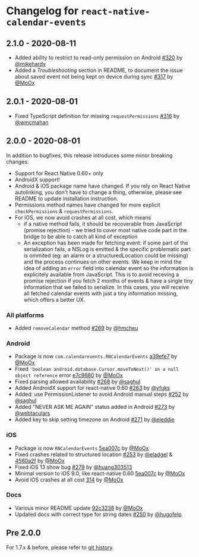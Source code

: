 # Changelog for `react-native-calendar-events`

## 2.1.0 - 2020-08-11

- Added ability to restrict to read-only permission on Android [#320](https://github.com/wmcmahan/react-native-calendar-events/pull/320) by [@mikehardy](https://github.com/mikehardy)
- Added a _Troubleshooting_ section in README, to document the issue about saved event not being kept on device during sync [#317](https://github.com/wmcmahan/react-native-calendar-events/pull/317) by [@MoOx](https://github.com/MoOx)

## 2.0.1 - 2020-08-01

- Fixed TypeScript definition for missing `requestPermissions` [#316](https://github.com/wmcmahan/react-native-calendar-events/pull/316) by [@wmcmahan](https://github.com/wmcmahan)

## 2.0.0 - 2020-08-01

In addition to bugfixes, this release introduces some minor breaking changes:

- Support for React Native 0.60+ only
- AndroidX support!
- Android & iOS package name have changed. If you rely on React Native autolinking, you don't have to change a thing, otherwise, please see README to update installation instruction.
- Permissions method names have changed for more explicit `checkPermissions` & `requestPermissions`.
- For iOS, we now avoid crashes at all cost, which means
  - if a native method fails, it should be recoverable from JavaScript (promise rejection) - we tried to cover most native code part in the bridge to be able to catch all kind of exception
  - An exception has been made for fetching event: if some part of the serialization fails, a NSLog is emitted & the specific problematic part is ommited (eg: an alarm or a structuredLocation could be missing) and the process continues on other events.
    We keep in mind the idea of adding an `error` field into calendar event so the information is explicitely available from JavaScript.
    This is to avoid receving a promise rejection if you fetch 2 months of events & have a single tiny information that we failed to serialize. In this cases, you will receive all fetched calendar events with just a tiny information missing, which offers a better UX.

### All platforms

- Added `removeCalendar` method [#269](https://github.com/wmcmahan/react-native-calendar-events/pull/269) by [@hmcheu](https://github.com/hmcheu)

### Android

- Package is now `com.calendarevents.RNCalendarEvents` [a39efe7](https://github.com/wmcmahan/react-native-calendar-events/commit/a39efe79c730c578abe8614986d63520005a8e59) by [@MoOx](https://github.com/MoOx)
- Fixed `'boolean android.database.Cursor.moveToNext()' on a null object reference` error [e7c9680](https://github.com/wmcmahan/react-native-calendar-events/commit/e7c9680dd24a84229df234abf82277115d3f4f00) by [@MoOx](https://github.com/MoOx)
- Fixed parsing allowed availability [#268](https://github.com/wmcmahan/react-native-calendar-events/pull/268) by [@saghul](https://github.com/saghul)
- Added AndroidX support for react-native 0.60 [#263](https://github.com/wmcmahan/react-native-calendar-events/pull/263) by [@yfuks](https://github.com/yfuks)
- Added: use PermissionListener to avoid Android manual steps [#252](https://github.com/wmcmahan/react-native-calendar-events/pull/252) by [@saghul](https://github.com/saghul)
- Added "NEVER ASK ME AGAIN" status added in Android [#273](https://github.com/wmcmahan/react-native-calendar-events/pull/273) by [@webtaculars](https://github.com/webtaculars)
- Added key to skip setting timezone on Android [#271](https://github.com/wmcmahan/react-native-calendar-events/pull/271) by [@eleddie](https://github.com/eleddie)

### iOS

- Package is now `RNCalendarEvents` [5ea007c](https://github.com/wmcmahan/react-native-calendar-events/commit/5ea007c0cbb147f37b7c1b748e6acae0a9485b88) by [@MoOx](https://github.com/MoOx)
- Fixed crashes related to structured location [#253](https://github.com/wmcmahan/react-native-calendar-events/pull/253) by [@eladgel](https://github.com/eladgel) & [4560a2f](https://github.com/wmcmahan/react-native-calendar-events/commit/4560a2ff883e1a8bad97ec16f3325d52ccccdff5) by [@MoOx](https://github.com/MoOx)
- Fixed iOS 13 show bug [#279](https://github.com/wmcmahan/react-native-calendar-events/pull/279) by [@huang303513](https://github.com/huang303513)
- Minimal version to iOS 9.0, like react-native 0.60 [5ea007c](https://github.com/wmcmahan/react-native-calendar-events/commit/5ea007c0cbb147f37b7c1b748e6acae0a9485b88) by [@MoOx](https://github.com/MoOx)
- Avoid iOS crashes at all cost [314](https://github.com/wmcmahan/react-native-calendar-events/pull/314) by [@MoOx](https://github.com/MoOx)

### Docs

- Various minor README update [92c3238](https://github.com/wmcmahan/react-native-calendar-events/commit/92c3238eead14eb9a7d36398c3b9d17df0c9e270) by [@MoOx](https://github.com/MoOx)
- Updated docs with correct type for string dates [#250](https://github.com/wmcmahan/react-native-calendar-events/pull/250) by [@hugofelp](https://github.com/eladgel)

## Pre 2.0.0

For 1.7.x & before, please refer to
[git history](https://github.com/wmcmahan/react-native-calendar-events/commits/master).
